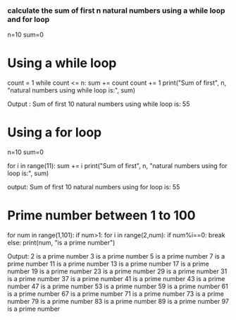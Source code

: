 ### calculate the sum of first n natural numbers using a while loop and for loop

n=10
sum=0
# Using a while loop
count = 1
while count <= n:
    sum += count
    count += 1
print("Sum of first", n, "natural numbers using while loop is:", sum)


Output : Sum of first 10 natural numbers using while loop is: 55

# Using a for loop
n=10
sum=0

for i in range(11):
    sum += i
print("Sum of first", n, "natural numbers using for loop is:", sum)

output: Sum of first 10 natural numbers using for loop is: 55

# Prime number between 1 to 100
for num in range(1,101):
    if num>1:
        for i in range(2,num):
            if num%i==0:
                break
        else:
            print(num, "is a prime number")

Output:
2 is a prime number
3 is a prime number
5 is a prime number
7 is a prime number
11 is a prime number
13 is a prime number
17 is a prime number
19 is a prime number
23 is a prime number
29 is a prime number
31 is a prime number
37 is a prime number
41 is a prime number
43 is a prime number
47 is a prime number
53 is a prime number
59 is a prime number
61 is a prime number
67 is a prime number
71 is a prime number
73 is a prime number
79 is a prime number
83 is a prime number
89 is a prime number
97 is a prime number

